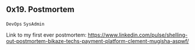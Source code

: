 ## 0x19. Postmortem
`DevOps`
`SysAdmin`

Link to my first ever postmortem: https://www.linkedin.com/pulse/shelling-out-postmortem-bikaze-techs-payment-platform-clement-mugisha-aspwf/
